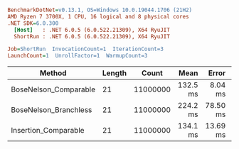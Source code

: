 ``` ini

BenchmarkDotNet=v0.13.1, OS=Windows 10.0.19044.1706 (21H2)
AMD Ryzen 7 3700X, 1 CPU, 16 logical and 8 physical cores
.NET SDK=6.0.300
  [Host]   : .NET 6.0.5 (6.0.522.21309), X64 RyuJIT
  ShortRun : .NET 6.0.5 (6.0.522.21309), X64 RyuJIT

Job=ShortRun  InvocationCount=1  IterationCount=3  
LaunchCount=1  UnrollFactor=1  WarmupCount=3  

```
|                Method | Length |    Count |     Mean |    Error |  StdDev |
|---------------------- |------- |--------- |---------:|---------:|--------:|
| BoseNelson_Comparable |     21 | 11000000 | 132.5 ms |  8.04 ms | 0.44 ms |
| BoseNelson_Branchless |     21 | 11000000 | 224.2 ms | 78.50 ms | 4.30 ms |
|  Insertion_Comparable |     21 | 11000000 | 134.1 ms | 13.69 ms | 0.75 ms |
